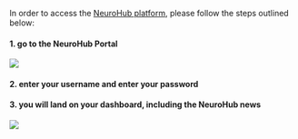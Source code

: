 In order to access the [NeuroHub platform](https://portal.neurohub.ca), please follow the steps outlined below:


#### 1. go to the NeuroHub Portal 

![](https://github.com/neurohub/neurohub_documentation/blob/master/images/portal_login.png)

#### 2. enter your username and enter your password 

#### 3. you will land on your dashboard, including the NeuroHub news 

![](https://github.com/neurohub/neurohub_documentation/blob/master/images/dashboard2.png)